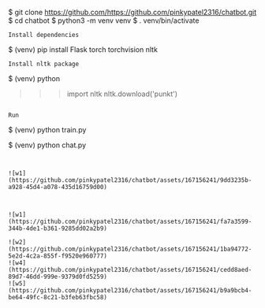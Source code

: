 
$ git clone https://github.com/https://github.com/pinkypatel2316/chatbot.git
$ cd chatbot
$ python3 -m venv venv
$ . venv/bin/activate
```
Install dependencies
```
$ (venv) pip install Flask torch torchvision nltk
```
Install nltk package
```
$ (venv) python
>>> import nltk
>>> nltk.download('punkt')
```

Run
```
$ (venv) python train.py






$ (venv) python chat.py
```


![w1](https://github.com/pinkypatel2316/chatbot/assets/167156241/9dd3235b-a928-45d4-a078-435d16759d00)



![w1](https://github.com/pinkypatel2316/chatbot/assets/167156241/fa7a3599-344b-4de1-b361-9285dd02a2b9)

![w2](https://github.com/pinkypatel2316/chatbot/assets/167156241/1ba94772-5e2d-4c2a-855f-f9520e960777)
![w4](https://github.com/pinkypatel2316/chatbot/assets/167156241/cedd8aed-89d7-46dd-999e-9379d0fd5259)
![w5](https://github.com/pinkypatel2316/chatbot/assets/167156241/b9a9bcb4-be64-49fc-8c21-b3feb63fbc58)
